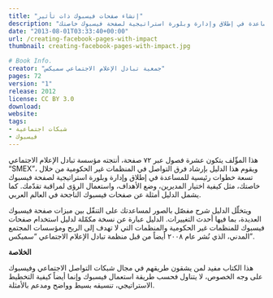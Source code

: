 ```yaml
---
title: "إنشاء صفحات فيسبوك ذات تأثير"
description: "إنشاء صفحات فيسبوك ذات تأثير دليل يرشد فرق التواصل في المنظمات من خلال تسعة خطوات رئيسية للمساعدة في إطلاق وإدارة وبلورة استراتيجية لصفحة فيسبوك خاصتك."
date: "2013-08-01T03:33:40+00:00"
url: /creating-facebook-pages-with-impact
thumbnail: creating-facebook-pages-with-impact.jpg

# Book Info.
creator: "جمعية تبادل الإعلام الاجتماعي سميكس"
pages: 72
version: "1"
release: 2012
license: CC BY 3.0
download:
website:
tags:
- شبكات اجتماعية
- فيسبوك
---
```


هذا المؤّلف يتكون عشرة فصول عبر ٧٢ صفحة، أنتجته مؤسسة تبادل الإعلام الاجتماعي “SMEX”، ويقوم هذا الدليل بإرشاد فرق التواصل في المنظمات غير الحكومية من خلال تسعة خطوات رئيسية للمساعدة في إطلاق وإدارة وبلورة استراتيجية لصفحة فيسبوك خاصتك، مثل كيفية اختيار المديرين، وضع الأهداف، واستعمال الرؤى لمراقبة تقدّمك. كما يشمل الدليل أمثلة عن صفحات فيسبوك الناجحة في العالم العربي.

ويتخلّل الدليل شرح مفصّل بالصور لمساعدتك على التنقّل بين ميزات صفحة فيسبوك العديدة، بما فيها أحدث التغييرات. الدليل عبارة عن نسخة مكمّلة لدليل استخدام صفحات فيسبوك للمنظمات غير الحكومية والمنظمات التي لا تهدف إلى الربح ومؤسسات المجتمع المدني، الذي نُشر عام ٢٠٠٨ أيضاً من قبل منظمة تبادل الإعلام الاجتماعي “سميكس”.

**الخلاصة**

هذا الكتاب مفيد لمن يشقون طريقهم في مجال شبكات التواصل الاجتماعي وفيسبوك على وجه الخصوص، لا يتناول فحسب طريقة استعمال فيسبوك وإنما أيضاً كيفية التخطيط الاستراتيجي، تنسيقه بسيط وواضح ومدعم بالأمثلة.
